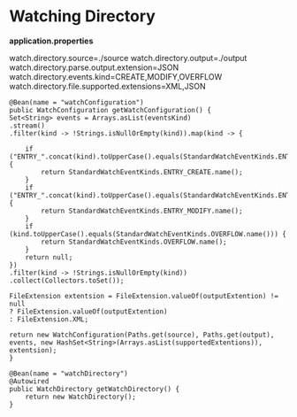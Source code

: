 # Watching Directory

**application.properties**

watch.directory.source=./source
watch.directory.output=./output
watch.directory.parse.output.extension=JSON
watch.directory.events.kind=CREATE,MODIFY,OVERFLOW
watch.directory.file.supported.extensions=XML,JSON

```
@Bean(name = "watchConfiguration")
public WatchConfiguration getWatchConfiguration() {
Set<String> events = Arrays.asList(eventsKind)
.stream()
.filter(kind -> !Strings.isNullOrEmpty(kind)).map(kind -> {
	
	if ("ENTRY_".concat(kind).toUpperCase().equals(StandardWatchEventKinds.ENTRY_CREATE.name())) {
		return StandardWatchEventKinds.ENTRY_CREATE.name();
	}
	if ("ENTRY_".concat(kind).toUpperCase().equals(StandardWatchEventKinds.ENTRY_MODIFY.name())) {
		return StandardWatchEventKinds.ENTRY_MODIFY.name();
	}
	if (kind.toUpperCase().equals(StandardWatchEventKinds.OVERFLOW.name())) {
		return StandardWatchEventKinds.OVERFLOW.name();
	}
	return null;
})
.filter(kind -> !Strings.isNullOrEmpty(kind))
.collect(Collectors.toSet());

FileExtension extentsion = FileExtension.valueOf(outputExtention) != null
? FileExtension.valueOf(outputExtention)
: FileExtension.XML;

return new WatchConfiguration(Paths.get(source), Paths.get(output), events, new HashSet<String>(Arrays.asList(supportedExtentions)), extentsion);
}
```
  
```
@Bean(name = "watchDirectory")
@Autowired
public WatchDirectory getWatchDirectory() {
	return new WatchDirectory();
}
```